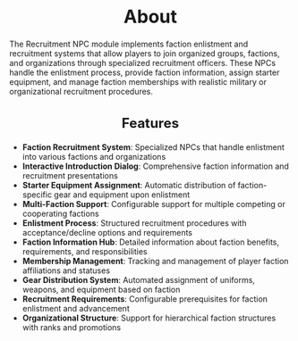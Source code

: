 <h1 style="text-align:center; font-size:2rem; font-weight:bold;">About</h1>

The Recruitment NPC module implements faction enlistment and recruitment systems that allow players to join organized groups, factions, and organizations through specialized recruitment officers. These NPCs handle the enlistment process, provide faction information, assign starter equipment, and manage faction memberships with realistic military or organizational recruitment procedures.

<h2 style="text-align:center; font-size:1.5rem; font-weight:bold;">Features</h2>

- **Faction Recruitment System**: Specialized NPCs that handle enlistment into various factions and organizations
- **Interactive Introduction Dialog**: Comprehensive faction information and recruitment presentations
- **Starter Equipment Assignment**: Automatic distribution of faction-specific gear and equipment upon enlistment
- **Multi-Faction Support**: Configurable support for multiple competing or cooperating factions
- **Enlistment Process**: Structured recruitment procedures with acceptance/decline options and requirements
- **Faction Information Hub**: Detailed information about faction benefits, requirements, and responsibilities
- **Membership Management**: Tracking and management of player faction affiliations and statuses
- **Gear Distribution System**: Automated assignment of uniforms, weapons, and equipment based on faction
- **Recruitment Requirements**: Configurable prerequisites for faction enlistment and advancement
- **Organizational Structure**: Support for hierarchical faction structures with ranks and promotions
